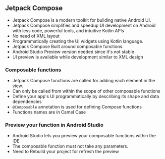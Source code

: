 ## Jetpack Compose
- Jetpack Compose is a modern toolkit for building native Android UI.
- Jetpack Compose simplifies and speedup UI development on Android with less code, powerful tools, and intuitive Kotlin APIs
- No need of XML layout
- Programmatically creating the UI widgets using Kotlin language.
- Jetpack Compose Built around composable functions
- Android Studio Preview version needed since it's not stable
- UI preview is available while development similar to XML design

### Composable functions 
- Jetpack Compose functions are called for adding each element in the view.
- Can only be called from within the scope of other composable functions
- Define your app's UI programmatically by describing its shape and data dependencies
- `@Composable` annotation is used for defining Compose functions
- Functions names are in Camel Case

### Preview your function in Android Studio
- Android Studio lets you preview your composable functions within the IDE
- The composable function must not take any parameters.
- Need to Rebuild your project for refresh the preview
